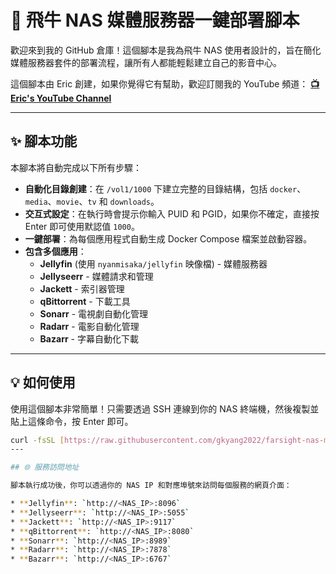 # 🚀 飛牛 NAS 媒體服務器一鍵部署腳本

歡迎來到我的 GitHub 倉庫！這個腳本是我為飛牛 NAS 使用者設計的，旨在簡化媒體服務器套件的部署流程，讓所有人都能輕鬆建立自己的影音中心。

這個腳本由 Eric 創建，如果你覺得它有幫助，歡迎訂閱我的 YouTube 頻道：
**[📺 Eric's YouTube Channel](https://www.youtube.com/@Eric-f2v)**

---

## ✨ 腳本功能

本腳本將自動完成以下所有步驟：

* **自動化目錄創建**：在 `/vol1/1000` 下建立完整的目錄結構，包括 `docker`、`media`、`movie`、`tv` 和 `downloads`。
* **交互式設定**：在執行時會提示你輸入 PUID 和 PGID，如果你不確定，直接按 Enter 即可使用默認值 `1000`。
* **一鍵部署**：為每個應用程式自動生成 Docker Compose 檔案並啟動容器。
* **包含多個應用**：
    * **Jellyfin** (使用 `nyanmisaka/jellyfin` 映像檔) - 媒體服務器
    * **Jellyseerr** - 媒體請求和管理
    * **Jackett** - 索引器管理
    * **qBittorrent** - 下載工具
    * **Sonarr** - 電視劇自動化管理
    * **Radarr** - 電影自動化管理
    * **Bazarr** - 字幕自動化下載

---

## 💡 如何使用

使用這個腳本非常簡單！只需要透過 SSH 連線到你的 NAS 終端機，然後複製並貼上這條命令，按 Enter 即可。

```bash
curl -fsSL [https://raw.githubusercontent.com/gkyang2022/farsight-nas-media-stack/main/fnserver.sh](https://raw.githubusercontent.com/gkyang2022/farsight-nas-media-stack/main/fnserver.sh) | sudo bash
---

## 🌐 服務訪問地址

腳本執行成功後，你可以透過你的 NAS IP 和對應埠號來訪問每個服務的網頁介面：

* **Jellyfin**: `http://<NAS_IP>:8096`
* **Jellyseerr**: `http://<NAS_IP>:5055`
* **Jackett**: `http://<NAS_IP>:9117`
* **qBittorrent**: `http://<NAS_IP>:8080`
* **Sonarr**: `http://<NAS_IP>:8989`
* **Radarr**: `http://<NAS_IP>:7878`
* **Bazarr**: `http://<NAS_IP>:6767`